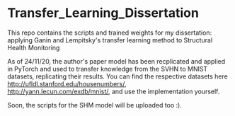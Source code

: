 # Transfer_Learning_Dissertation

This repo contains the scripts and trained weights for my dissertation: applying Ganin and Lempitsky's transfer learning method to Structural Health Monitoring

As of 24/11/20, the author's paper model has been recplicated and applied in PyTorch and used to transfer knowledge from the SVHN to MNIST datasets, replicating their results.
You can find the respective datasets here http://ufldl.stanford.edu/housenumbers/, http://yann.lecun.com/exdb/mnist/, and use the implementation yourself.

Soon, the scripts for the SHM model will be uploaded too :).
